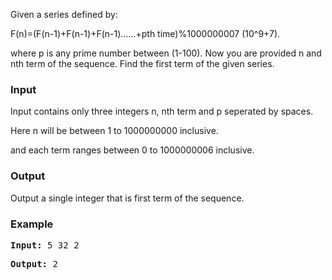 <p>Given a series defined by:</p>
<p>F(n)=(F(n-1)+F(n-1)+F(n-1)......+pth time)%1000000007 (10^9+7).</p>
<p>where p is any prime number between (1-100). Now you are provided n and nth term of the sequence. Find the first term of the given series.</p>
<h3>Input</h3>
<p>Input contains only three integers n, nth term and p seperated by spaces.</p>
<p>Here n will be between 1 to 1000000000 inclusive.</p>
<p>and each term ranges between 0 to 1000000006 inclusive.</p>
<h3>Output</h3>
<p>Output a single integer that is first term of the sequence.</p>
<h3>Example</h3>
<pre><strong>Input: </strong>5 32 2</pre>
<pre><strong>Output: </strong>2</pre>
